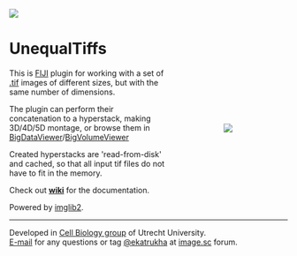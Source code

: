 [![](https://github.com/ekatrukha/UnequalTiffs/actions/workflows/build-main.yml/badge.svg)](https://github.com/ekatrukha/UnequalTiffs/actions/workflows/build-main.yml)

UnequalTiffs
===

<img src="https://katpyxa.info/software/UnequalTiffs_logo.png" align="right" style="padding:100px"/>This is [FIJI](https://fiji.sc/) plugin for working with a set of [.tif](https://en.wikipedia.org/wiki/TIFF) images of different sizes, but with the same number of dimensions.  
  
The plugin can perform their concatenation to a hyperstack, making 3D/4D/5D montage, or browse them in [BigDataViewer](https://imagej.net/plugins/bdv/)/[BigVolumeViewer](https://github.com/UU-cellbiology/bvv-playground)  
 
Created hyperstacks are 'read-from-disk' and cached, so that all input tif files do not have to fit in the memory.  

Check out **[wiki](https://github.com/ekatrukha/UnequalTiffs/wiki)** for the documentation.

Powered by [imglib2](https://github.com/imglib).

----------

Developed in <a href='http://cellbiology.science.uu.nl/'>Cell Biology group</a> of Utrecht University.  
<a href="mailto:katpyxa@gmail.com">E-mail</a> for any questions or tag <a href="https://forum.image.sc/u/ekatrukha/summary">@ekatrukha</a> at <a href="https://forum.image.sc/">image.sc</a> forum.



